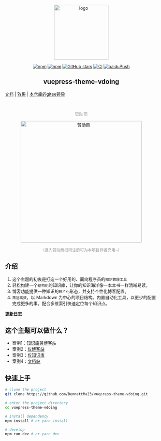 <p align="center"><a href="https://BennettMa23.com/" target="_blank" rel="noopener noreferrer"><img width="180" src="https://jsd.cdn.zzko.cn/gh/BennettMa23/image_store/blog/20230409124835.png" alt="logo"></a></p>

<p align="center">
  <a href="https://www.npmjs.com/package/vuepress-theme-vdoing"><img alt="npm" src="https://img.shields.io/npm/v/vuepress-theme-vdoing"></a>
   <a href="https://www.npmjs.com/package/vuepress-theme-vdoing" target="_blank"><img src="https://img.shields.io/npm/dt/vuepress-theme-vdoing" alt="npm" ></a>
  <a href="https://github.com/BennettMa23/vuepress-theme-vdoing/stargazers"><img src="https://img.shields.io/github/stars/BennettMa23/vuepress-theme-vdoing?logo=ReverbNation&logoColor=rgba(255,255,255,.6)" alt="GitHub stars"></a>
  <a href="https://github.com/BennettMa23/vuepress-theme-vdoing/actions?query=workflow%3ACI"><img src="https://github.com/BennettMa23/vuepress-theme-vdoing/workflows/CI/badge.svg" alt="CI"></a>
  <a href="https://github.com/BennettMa23/vuepress-theme-vdoing/actions?query=workflow%3AbaiduPush"><img src="https://github.com/BennettMa23/vuepress-theme-vdoing/workflows/baiduPush/badge.svg" alt="baiduPush"></a>
</p>

<h2 align="center">vuepress-theme-vdoing</h2>



 [文档](https://doc.BennettMa23.com/)  |
 [效果](https://BennettMa23.com/)  |
 [本仓库的gitee镜像](https://gitee.com/BennettMa23/vuepress-theme-vdoing)

<br/>
<p align="center" style="color: #999;">
  赞助商
</p>
<p align="center">
<!-- <a href="http://apifox.cn/a103BennettMa23" target="_blank"><img src="https://jsd.cdn.zzko.cn/gh/BennettMa23/blog-gitalk-comment@master/img/Apifox-860x320.ic7tz1417sw.png" alt="赞助商" style="width: 400px;border-radius: 2px;"></a> -->
<a href="http://apifox.cn/a103BennettMa23" target="_blank"><img src="https://jsd.cdn.zzko.cn/gh/BennettMa23/blog-gitalk-comment@master/img/441669861566_.2bedplbm21hc.jpg" alt="赞助商" style="width: 400px;border-radius: 2px;"></a>
</p>

<p align="center" style="color: #999; font-size:13px;">（进入赞助商扫码注册可为本项目作者充电~）</p>

## 介绍
1. 这个主题的初衷是打造一个好用的、面向程序员的`知识管理工具`
2. 轻松构建一个`结构化`的知识库，让你的知识海洋像一本本书一样清晰易读。
3. 博客功能提供一种知识的`碎片化`形态，并支持个性化博客配置。
4. `简洁高效`，以 Markdown 为中心的项目结构。内置自动化工具，以更少的配置完成更多的事。配合多维索引快速定位每个知识点。

[**更新日志**](https://github.com/BennettMa23/vuepress-theme-vdoing/releases)

## 这个主题可以做什么？
* 案例1：[知识库兼博客站](https://BennettMa23.com/)
* 案例2：[仅博客站](https://BennettMa23.github.io/vdoing-demo-blog/)
* 案例3：[仅知识库](https://BennettMa23.github.io/vdoing-demo-repository/)
* 案例4：[文档站](https://doc.BennettMa23.com/)


## 快速上手

```bash
# clone the project
git clone https://github.com/BennettMa23/vuepress-theme-vdoing.git

# enter the project directory
cd vuepress-theme-vdoing

# install dependency
npm install # or yarn install

# develop
npm run dev # or yarn dev
```

<!-- ## ⚡️未来...


期待 [VuePress v2.0](https://github.com/vuepress/vuepress-next) 以及 [VitePress](https://github.com/vuejs/vitepress) 的正式发布...

届时，VuePress 1.x 编译慢的缺点将得到极大的改善。我将会视情况把主题升级至 VuePress v2.0 或 VitePress，也可能两个都升级。目前(2023.10.29)来看还需要一段时间才能让大家使用上基于它们的新版本，还希望大家多多 [:sparkling_heart:支持](https://doc.BennettMa23.com/pages/1b12ed/) 哟，持续关注吧~ -->
